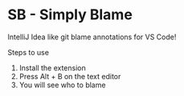 # SB - Simply Blame

IntelliJ Idea like git blame annotations for VS Code!

Steps to use
1. Install the extension
2. Press Alt + B on the text editor
3. You will see who to blame
